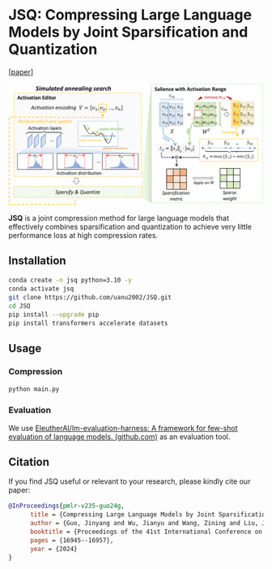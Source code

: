 # JSQ: Compressing Large Language Models by Joint Sparsification and Quantization

[[paper]([openreview.net/pdf?id=sCGRhnuMUJ](https://openreview.net/pdf?id=sCGRhnuMUJ))]

![intuition](figures/overview.png)

**JSQ** is a joint compression method for large language models that effectively combines sparsification and quantization to achieve very little performance loss at high compression rates.

## Installation

```sh
conda create -n jsq python=3.10 -y
conda activate jsq
git clone https://github.com/uanu2002/JSQ.git
cd JSQ
pip install --upgrade pip 
pip install transformers accelerate datasets
```

## Usage

### Compression

```sh 
python main.py
```

### Evaluation

We use [EleutherAI/lm-evaluation-harness: A framework for few-shot evaluation of language models. (github.com)](https://github.com/EleutherAI/lm-evaluation-harness) as an evaluation tool.

## Citation

If you find JSQ useful or relevant to your research, please kindly cite our paper:

```bibtex
@InProceedings{pmlr-v235-guo24g,
      title = {Compressing Large Language Models by Joint Sparsification and Quantization},
      author = {Guo, Jinyang and Wu, Jianyu and Wang, Zining and Liu, Jiaheng and Yang, Ge and Ding, Yifu and Gong, Ruihao and Qin, Haotong and Liu, Xianglong},
      booktitle = {Proceedings of the 41st International Conference on Machine Learning},
      pages = {16945--16957},
      year = {2024}
}
```
